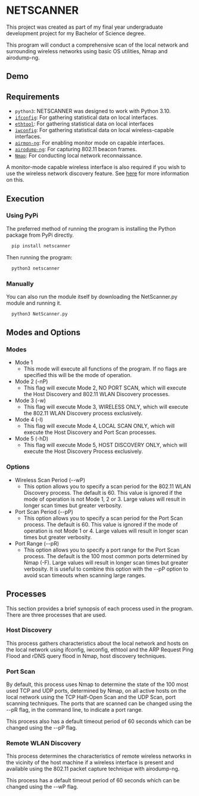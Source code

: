 
# NETSCANNER

This project was created as part of my final year undergraduate development project for my Bachelor of Science degree. 

This program will conduct a comprehensive scan of the local network and surrounding wireless networks using basic OS utilities, Nmap and airodump-ng.

## Demo



## Requirements

* `python3`: NETSCANNER was designed to work with Python 3.10.
* [`ifconfig`](https://linux.die.net/man/8/ifconfig): For gathering statistical data on local interfaces.
* [`ethtool`](https://linux.die.net/man/8/ethtool): For gathering statistical data on local interfaces
* [`iwconfig`](https://linux.die.net/man/8/iwconfig): For gathering statistical data on local wireless-capable interfaces.
* [`airmon-ng`](https://www.aircrack-ng.org/doku.php?id=airmon-ng): For enabling monitor mode on capable interfaces.
* [`airodump-ng`](https://www.aircrack-ng.org/doku.php?id=airodump-ng): For capturing 802.11 beacon frames.
* [`Nmap`](https://nmap.org/): For conducting local network reconnaissance.

A monitor-mode capable wireless interface is also required if you wish to use the wireless network discovery feature. See [here](http://www.aircrack-ng.org/doku.php?id=compatible_cards) for more information on this.
## Execution

### Using PyPi
The preferred method of running the program is installing the Python package from PyPi directly.

```bash
  pip install netscanner
```

Then running the program:

```bash
  python3 netscanner
```

### Manually
You can also run the module itself by downloading the NetScanner.py module and running it.

```bash
  python3 NetScanner.py
```

## Modes and Options

### Modes 
* Mode 1 
    * This mode will execute all functions of the program. If no flags are specified this will be the mode of operation.
* Mode 2 (-nP)
    * This flag will execute Mode 2, NO PORT SCAN, which will execute the Host Discovery and 802.11 WLAN Discovery processes.
* Mode 3 (-w)
    * This flag will execute Mode 3, WIRELESS ONLY, which will execute the 802.11 WLAN Discovery process exclusively.
* Mode 4 (-l)
    * This flag will execute Mode 4, LOCAL SCAN ONLY, which will execute the Host Discovery and Port Scan processes.
* Mode 5 (-hD)
    * This flag will execute Mode 5, HOST DISCOVERY ONLY, which will execute the Host Discovery Process exclusively.

### Options
* Wireless Scan Period (--wP)
    * This option allows you to specify a scan period for the 802.11 WLAN Discovery process. The default is 60. This value is ignored if the mode of operation is not Mode 1, 2 or 3. Large values will result in longer scan times but greater verbosity.
* Port Scan Period (--pP)
    * This option allows you to specify a scan period for the Port Scan process. The default is 60. This value is ignored if the mode of operation is not Mode 1 or 4. Large values will result in longer scan times but greater verbosity. 
* Port Range (--pR)
    * This option allows you to specify a port range for the Port Scan process. The default is the 100 most common ports determined by Nmap (-F). Large values will result in longer scan times but greater verbosity. It is useful to combine this option with the --pP option to avoid scan timeouts when scanning large ranges. 
## Processes

This section provides a brief synopsis of each process used in the program. There are three processes that are used.

### Host Discovery
This process gathers characteristics about the local network and hosts on the local network using ifconfig, iwconfig, ethtool and the ARP Request Ping Flood and rDNS query flood in Nmap, host discovery techniques.

### Port Scan
By default, this process uses Nmap to determine the state of the 100 most used TCP and UDP ports, determined by Nmap, on all active hosts on the local network using the TCP Half-Open Scan and the UDP Scan, port scanning techniques. The ports that are scanned can be changed using the --pR flag, in the command line, to indicate a port range.

This process also has a default timeout period of 60 seconds which can be changed using the --pP flag.

### Remote WLAN Discovery
This process determines the characteristics of remote wireless networks in the vicinity of the host machine if a wireless interface is present and available using the 802.11 packet capture technique with airodump-ng.

This process has a default timeout period of 60 seconds which can be changed using the --wP flag.

